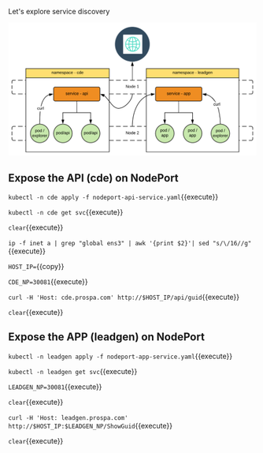 Let's explore service discovery

![CDE](./assets/nodeport-services.png)

## Expose the API (cde) on NodePort

`kubectl -n cde apply -f nodeport-api-service.yaml`{{execute}}

`kubectl -n cde get svc`{{execute}}

`clear`{{execute}}

`ip -f inet a | grep "global ens3" | awk '{print $2}'| sed "s/\/16//g"`{{execute}}

`HOST_IP=`{{copy}}

`CDE_NP=30081`{{execute}}

`curl -H 'Host: cde.prospa.com' http://$HOST_IP/api/guid`{{execute}}

`clear`{{execute}}

## Expose the APP (leadgen) on NodePort

`kubectl -n leadgen apply -f nodeport-app-service.yaml`{{execute}}

`kubectl -n leadgen get svc`{{execute}}

`LEADGEN_NP=30081`{{execute}}

`clear`{{execute}}

`curl -H 'Host: leadgen.prospa.com' http://$HOST_IP:$LEADGEN_NP/ShowGuid`{{execute}}

`clear`{{execute}}